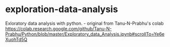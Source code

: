 # exploration-data-analysis
Exloratory data analysis with python. - original from Tanu-N-Prabhu's colab <br>
https://colab.research.google.com/github/Tanu-N-Prabhu/Python/blob/master/Exploratory_data_Analysis.ipynb#scrollTo=Ye6eXuohTd5Q
